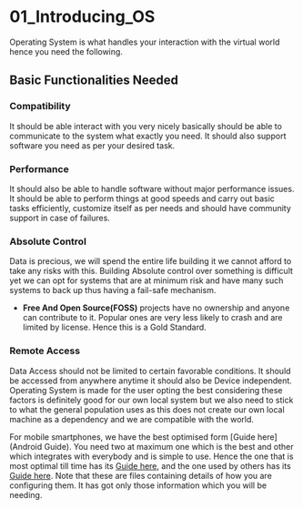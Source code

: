 # 01_Introducing_OS
Operating System is what handles your interaction with the virtual world hence you need the following.
## Basic Functionalities Needed

### Compatibility
It should be able interact with you very nicely basically should be able to communicate to the system what exactly you need. It should also support software you need as per your desired task.
### Performance 
It should also be able to handle software without major performance issues. It should be able to perform things at good speeds and carry out basic tasks efficiently, customize itself as per needs and should have community support in case of failures.
### Absolute Control
Data is precious, we will spend the entire life building it we cannot afford to take any risks with this. Building Absolute control over something is difficult yet we can opt for systems that are at minimum risk and have many such systems to back up thus having a fail-safe mechanism. 
- **Free And Open Source(FOSS)** projects have no ownership and anyone can contribute to it. Popular ones are very less likely to crash and are limited by license. Hence this is a Gold Standard. 
### Remote Access
Data Access should not be limited to certain favorable conditions. It should be accessed from anywhere anytime it should also be Device independent.
Operating System is made for the user opting the best considering these factors is definitely good for our own local system but we also need to stick to what the general population uses as this does not create our own local machine as a dependency and we are compatible with the world.

For mobile smartphones, we have the best optimised form [Guide here](Android Guide).
You need two at maximum one which is the best and other which integrates with  everybody and is simple to use. 
Hence the one that is most optimal till time has its [Guide here](Linux_Guide), and the one used by others has its [Guide here](Windows_Guide).
Note that these are files containing details of how you are configuring them. It has got only those information which you will be needing.  
